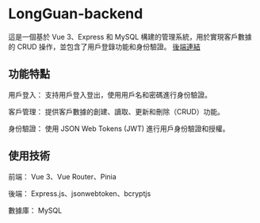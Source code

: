 # LongGuan-backend

這是一個基於 Vue 3、Express 和 MySQL 構建的管理系統，用於實現客戶數據的 CRUD 操作，並包含了用戶登錄功能和身份驗證。
[後端連結](https://github.com/weiyann/LongGuan-frontend)

## 功能特點

用戶登入： 支持用戶登入登出，使用用戶名和密碼進行身份驗證。

客戶管理： 提供客戶數據的創建、讀取、更新和刪除（CRUD）功能。

身份驗證： 使用 JSON Web Tokens (JWT) 進行用戶身份驗證和授權。

## 使用技術

前端： Vue 3、Vue Router、Pinia

後端： Express.js、jsonwebtoken、bcryptjs

數據庫： MySQL
